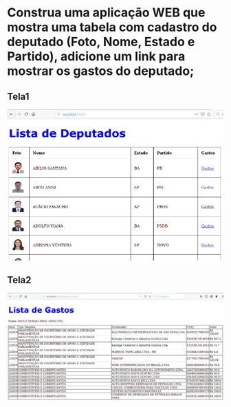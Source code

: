 # **Construa uma aplicação WEB que mostra uma tabela com cadastro do deputado (Foto, Nome, Estado e Partido), adicione um link para mostrar os gastos do deputado;**

## Tela1
![lab3_1](img/lab3_1.png)

## Tela2
![lab3_3](img/lab3_2.png)